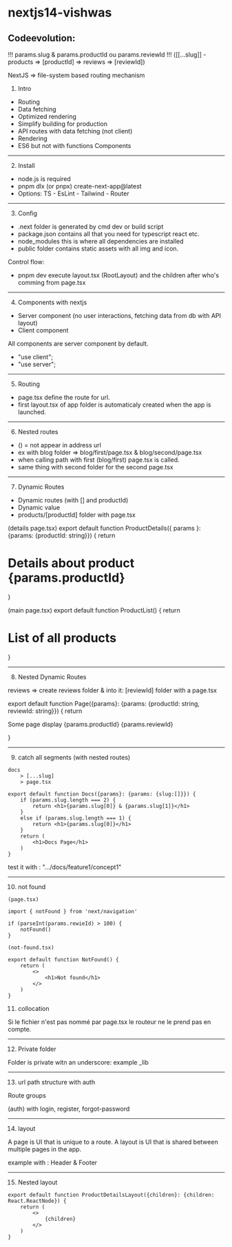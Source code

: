 # nextjs14-vishwas

Codeevolution:
--------------

!!! params.slug & params.productId ou params.reviewId !!!
([[...slug]] - products => [productId] => reviews => [reviewId])

NextJS => file-system based routing mechanism

1) Intro

- Routing 
- Data fetching
- Optimized rendering
- Simplify building for production
- API routes with data fetching (not client)
- Rendering
- ES6 but not with functions Components

---

2) Install

- node.js is required
- pnpm dlx (or pnpx) create-next-app@latest
- Options: TS - EsLint - Tailwind - Router

---

3) Config

- .next folder is generated by cmd dev or build script
- package.json contains all that you need for typescript react etc.
- node_modules this is where all dependencies are installed
- public folder contains static assets with all img and icon.

Control flow:
- pnpm dev execute layout.tsx (RootLayout) and the children after who's comming from page.tsx

---

4) Components with nextjs

- Server component (no user interactions, fetching data from db with API layout)
- Client component

All components are server component by default.

- "use client";
- "use server";

---

5) Routing

- page.tsx define the route for url.
- first layout.tsx of app folder is automaticaly created when the app is launched.

---

6) Nested routes

- () = not appear in address url
- ex with blog folder => blog/first/page.tsx & blog/second/page.tsx
- when calling path with first (blog/first) page.tsx is called.
- same thing with second folder for the second page.tsx

---

7) Dynamic Routes

- Dynamic routes (with [] and productId)
- Dynamic value
- products/[productId] folder with page.tsx

(details page.tsx)
export default function ProductDetails({ params }: {params: {productId: string}}) {
	return <h1>Details about product {params.productId}</h1>
}

(main page.tsx)
export default function ProductList() {
	return <h1>List of all products</h1>
}

---

8) Nested Dynamic Routes

reviews => create reviews folder & into it: [reviewId] folder with a page.tsx 

export default function Page({params}: {params: {productId: string, reviewId: string}}) {
	return <p>Some page display {params.productId} {params.reviewId}</p>
}

---

9) catch all segments (with nested routes)

```
docs
    > [...slug]
	> page.tsx
```

```
export default function Docs({params}: {params: {slug:[]}}) {
	if (params.slug.length === 2) {
		return <h1>{params.slug[0]} & {params.slug[1]}</h1>
	}
	else if (params.slug.length === 1) {
		return <h1>{params.slug[0]}</h1>
	}
	return (
		<h1>Docs Page</h1>
	)
}
```

test it with : ".../docs/feature1/concept1"

---

10) not found

```
(page.tsx)

import { notFound } from 'next/navigation'

if (parseInt(params.rewieId) > 100) {
	notFound()
}
```

```
(not-found.tsx)

export default function NotFound() {
	return (
        <>
            <h1>Not found</h1>
        </>
    )
}

```

11) collocation

Si le fichier n'est pas nommé par page.tsx le routeur ne le prend pas en compte.

---

12) Private folder

Folder is private witn an underscore: example _lib

---

13) url path structure with auth

Route groups

(auth) with login, register, forgot-password

---

14) layout

A page is UI that is unique to a route.
A layout is UI that is shared between multiple pages in the app.

example with : Header & Footer

---

15) Nested layout

```
export default function ProductDetailsLayout({children}: {children: React.ReactNode}) {
    return (
        <>
            {children}
        </>
    )
}
```